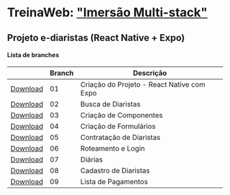 # TreinaWeb: ["Imersão Multi-stack"](https://www.treinaweb.com.br/painel/multi-stack)

## Projeto e-diaristas (React Native + Expo)

#### Lista de branches

|                                                                                     | Branch | Descrição                   |
| ----------------------------------------------------------------------------------- | ------ | --------------------------- |
| [Download](https://github.com/treinaweb/multistack-ediaristas-react-native/archive/01.zip) | 01     | Criação do Projeto - React Native com Expo        |
| [Download](https://github.com/treinaweb/multistack-ediaristas-react-native/archive/02.zip) | 02     | Busca de Diaristas        |
| [Download](https://github.com/treinaweb/multistack-ediaristas-react-native/archive/03.zip) | 03     | Criação de Componentes        |
| [Download](https://github.com/treinaweb/multistack-ediaristas-react-native/archive/04.zip) | 04     | Criação de Formulários        |
| [Download](https://github.com/treinaweb/multistack-ediaristas-react-native/archive/05.zip) | 05     | Contratação de Diaristas        |
| [Download](https://github.com/treinaweb/multistack-ediaristas-react-native/archive/06.zip) | 06     | Roteamento e Login        |
| [Download](https://github.com/treinaweb/multistack-ediaristas-react-native/archive/07.zip) | 07     | Diárias        |
| [Download](https://github.com/treinaweb/multistack-ediaristas-react-native/archive/08.zip) | 08     | Cadastro de Diaristas        |
| [Download](https://github.com/treinaweb/multistack-ediaristas-react-native/archive/09.zip) | 09     | Lista de Pagamentos        |
